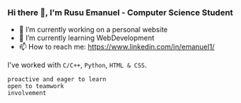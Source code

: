 ### Hi there 👋, I'm Rusu Emanuel - Computer Science Student

- 🔭 I’m currently working on a personal website
- 🌱 I’m currently learning WebDevelopment
- 📫 How to reach me: https://www.linkedin.com/in/emanuel1/

I've worked with ```C/C++```, ```Python```, ```HTML & CSS```.

```proactive and eager to learn```<br />
``` open to teamwork ```<br />
``` involvement ```    

